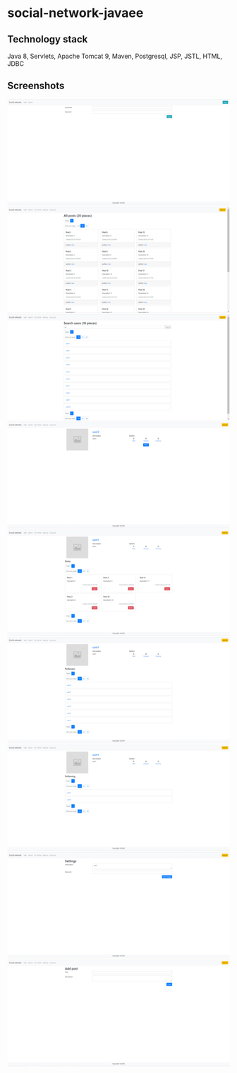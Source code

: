 # social-network-javaee

## Technology stack
Java 8, Servlets, Apache Tomcat 9, Maven, Postgresql, JSP, JSTL, HTML, JDBC

## Screenshots
![](src/main/resources/images/1.jpg)
![](src/main/resources/images/2.jpg)
![](src/main/resources/images/3.jpg)
![](src/main/resources/images/4.jpg)
![](src/main/resources/images/5.jpg)
![](src/main/resources/images/6.jpg)
![](src/main/resources/images/7.jpg)
![](src/main/resources/images/8.jpg)
![](src/main/resources/images/9.jpg)
